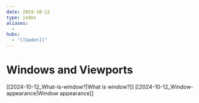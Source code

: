```yaml
---
date: 2024-10-12
type: index
aliases:
  -
hubs:
  - "[[Godot]]"
---
```


# Windows and Viewports

[[2024-10-12_What-is-window?|What is window?]]
[[2024-10-12_Window-appearance|Window appearance]]

